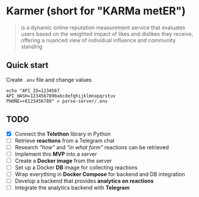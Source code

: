 # Karmer (short for "KARMa metER")
> is a dynamic online reputation measurement service that evaluates users based
> on the weighted impact of likes and dislikes they receive,
> offering a nuanced view of individual influence and community standing

## Quick start

Create `.env` file and change values

```shell
echo "API_ID=1234567
API_HASH=1234567890abcdefghijklmnopqrstuv
PHONE=+8123456789" > parse-server/.env
```

## TODO
- [x] Connect the **Telethon** library in Python
- [ ] Retrieve **reactions** from a Telegram chat
- [ ] Research _"how"_ and _"in what form"_ reactions can be retrieved
- [ ] Implement this **MVP** into a server
- [ ] Create a **Docker image** from the server
- [ ] Set up a Docker **DB** image for collecting reactions
- [ ] Wrap everything in **Docker Compose** for backend and DB integration
- [ ] Develop a backend that provides **analytics on reactions**
- [ ] Integrate the analytics backend with **Telegram**
